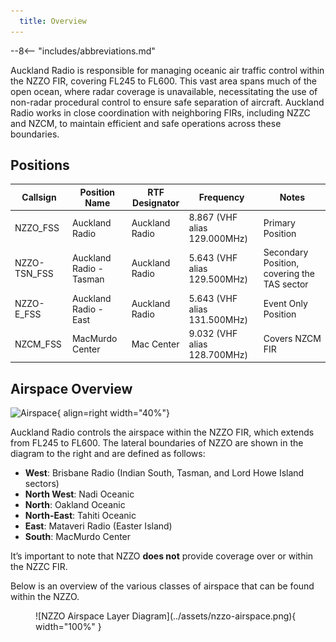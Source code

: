 ```yaml
---
  title: Overview
---
```


--8<-- "includes/abbreviations.md"

Auckland Radio is responsible for managing oceanic air traffic control within the NZZO FIR, covering FL245 to FL600. This vast area spans much of the open ocean, where radar coverage is unavailable, necessitating the use of non-radar procedural control to ensure safe separation of aircraft. Auckland Radio works in close coordination with neighboring FIRs, including NZZC and NZCM, to maintain efficient and safe operations across these boundaries.

## Positions

| Callsign     | Position Name           | RTF Designator | Frequency                    | Notes                                       |
| ------------ | ----------------------- | -------------- | ---------------------------- | ------------------------------------------- |
| NZZO_FSS     | Auckland Radio          | Auckland Radio | 8.867 (VHF alias 129.000MHz) | Primary Position                            |
| NZZO-TSN_FSS | Auckland Radio - Tasman | Auckland Radio | 5.643 (VHF alias 129.500MHz) | Secondary Position, covering the TAS sector |
| NZZO-E_FSS   | Auckland Radio - East   | Auckland Radio | 5.643 (VHF alias 131.500MHz) | Event Only Position                         |
| NZCM_FSS     | MacMurdo Center         | Mac Center     | 9.032 (VHF alias 128.700MHz) | Covers NZCM FIR                             |


## Airspace Overview

![Airspace](../assets/nzzo-area.png){ align=right width="40%"}

Auckland Radio controls the airspace within the NZZO FIR, which extends from FL245 to FL600. The lateral boundaries of NZZO are shown in the diagram to the right and are defined as follows:

- **West**: Brisbane Radio (Indian South, Tasman, and Lord Howe Island sectors)
- **North West**: Nadi Oceanic
- **North**: Oakland Oceanic
- **North-East**: Tahiti Oceanic
- **East**: Mataveri Radio (Easter Island)
- **South**: MacMurdo Center

It’s important to note that NZZO **does not** provide coverage over or within the NZZC FIR.

Below is an overview of the various classes of airspace that can be found within the NZZO. 

<figure markdown> 
  ![NZZO Airspace Layer Diagram](../assets/nzzo-airspace.png){ width="100%" }
</figure>

